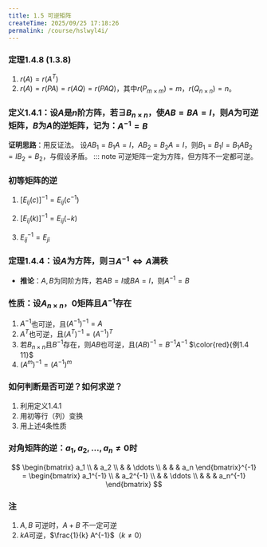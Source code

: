 ```yaml
---
title: 1.5 可逆矩阵
createTime: 2025/09/25 17:18:26
permalink: /course/hslwyl4i/
---
```

### **定理1.4.8 (1.3.8)**

1. $r(A) = r(A^T)$
2. $r(A) = r(PA) = r(AQ) = r(PAQ)$，其中$r(P_{m \times m}) = m$，$r(Q_{n \times n}) = n$。

### **定义1.4.1**：设$A$是$n$阶方阵，若$\exists B_{n \times n}$，使$AB = BA = I$，则$A$为**可逆矩阵**，$B$为$A$的**逆矩阵**，记为：$A^{-1} = B$

**证明思路**：用反证法。
  设$AB_{1} = B_{1}A = I$，$AB_{2} = B_{2}A = I$，则$B_{1} = B_{1}I = B_{1}AB_{2} = IB_{2} = B_{2}$，与假设矛盾。
::: note 可逆矩阵一定为方阵，但方阵不一定都可逆。

### **初等矩阵的逆**

1. $\left[E_{ij}(c)\right]^{-1} = E_{ij}(c^{-1})$

2. $\left[E_{ij}(k)\right]^{-1} = E_{ij}(-k)$

3. $E_{ij}^{-1} = E_{ji}$

### **定理1.4.4**：设$A$为方阵，则$\exists A^{-1} \iff A$满秩

- **推论**：$A,B$为同阶方阵，若$AB = I$或$BA = I$，则$A^{-1} = B$

### **性质**：设$A_{n \times n}$，$0$矩阵且$A^{-1}$存在

1. $A^{-1}$也可逆，且$(A^{-1})^{-1} = A$
2. $A^T$也可逆，且$(A^T)^{-1} = (A^{-1})^T$
3. 若$B_{n \times n}$且$B^{-1}$存在，则$AB$也可逆，且$(AB)^{-1} = B^{-1}A^{-1}$ $\color{red}{例1.4 11}$
4. $(A^m)^{-1} = (A^{-1})^m$

### **如何判断是否可逆？如何求逆？**

1. 利用定义1.4.1
2. 用初等行（列）变换
3. 用上述4条性质

### **对角矩阵的逆**：$a_1,a_2,\dots,a_n \neq 0$时

$$
\begin{bmatrix}
a_1 \\ & a_2 \\ & & \ddots \\ & & & a_n
\end{bmatrix}^{-1} =
\begin{bmatrix}
a_1^{-1} \\ & a_2^{-1} \\ & & \ddots \\ & & & a_n^{-1}
\end{bmatrix}
$$

### **注**

1. $A,B$ 可逆时，$A+B$ 不一定可逆
2. $kA$可逆，$\frac{1}{k} A^{-1}$（$k \neq 0$）
